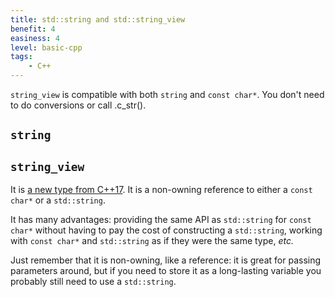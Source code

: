 ```yaml
---
title: std::string and std::string_view
benefit: 4
easiness: 4
level: basic-cpp
tags:
    - C++
---
```


```string_view``` is compatible with both ```string``` and ```const char*```. You don't need to do conversions or call .c_str().

## `string`

## `string_view`

It is [a new type from C++17](https://en.cppreference.com/w/cpp/string/basic_string_view). It is a non-owning reference to either a `const char*` or a `std::string`.

It has many advantages: providing the same API as `std::string` for `const char*` without having to pay the cost of constructing a `std::string`, working with `const char*` and `std::string` as if they were the same type, *etc.*

Just remember that it is non-owning, like a reference: it is great for passing parameters around, but if you need to store it as a long-lasting variable you probably still need to use a `std::string`.